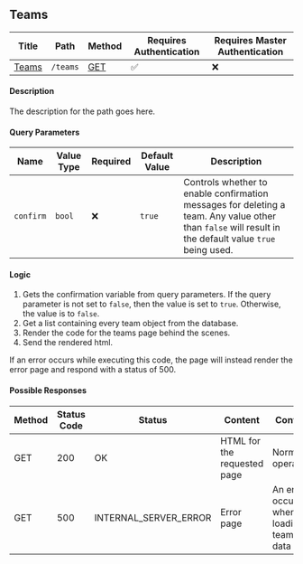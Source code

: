## Teams

| Title | Path | Method | Requires Authentication | Requires Master Authentication |
|---|---|---|---|---|
| [Teams]() | `/teams` | [GET]() | ✅ | ❌ |

#### Description

The description for the path goes here.

#### Query Parameters
| Name | Value Type | Required | Default Value | Description |
|---|---|---|---|---|
| `confirm` | `bool` | ❌ | `true` | Controls whether to enable confirmation messages for deleting a team. Any value other than `false` will result in the default value `true` being used. |

#### Logic
1. Gets the confirmation variable from query parameters. If the query parameter is not set to `false`, then the value is set to `true`. Otherwise, the value is to `false`.
2. Get a list containing every team object from the database.
3. Render the code for the teams page behind the scenes.
4. Send the rendered html.

If an error occurs while executing this code, the page will instead render the error page and respond with a status of 500.

#### Possible Responses
| Method | Status Code | Status | Content | Context |
|---|---|---|---|---|
| GET | 200 | OK | HTML for the requested page | Normal operation |
| GET | 500 | INTERNAL_SERVER_ERROR | Error page | An error occurs when loading team data |
